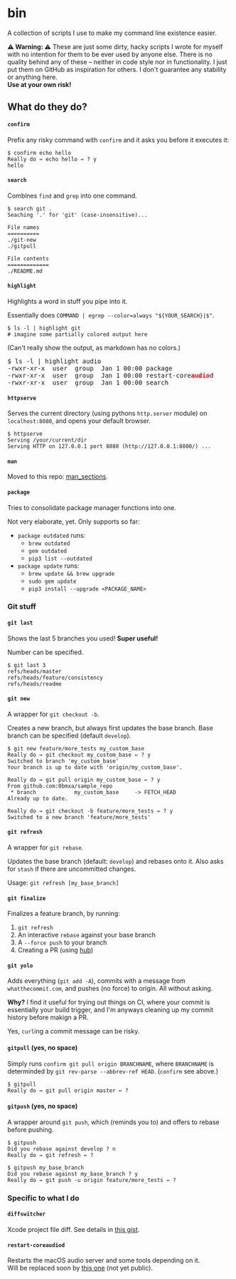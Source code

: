 # bin
A collection of scripts I use to make my command line existence easier.


**⚠️ Warning: ️⚠️**
These are just some dirty, hacky scripts I wrote for myself with no intention
for them to be ever used by anyone else. There is no quality behind any of these
– neither in code style nor in functionality. I just put them on GitHub as
inspiration for others. I don't guarantee any stability or anything here.  
**Use at your own risk!**



## What do they do?

#### `confirm`
Prefix any risky command with `confirm` and it asks you before it executes it:
```shell
$ confirm echo hello
Really do ⇛ echo hello ⇚ ? y
hello
```

#### `search`
Combines `find` and `grep` into one command.

```shell
$ search git .
Seaching '.' for 'git' (case-insensitive)...

File names
==========
./git-new   
./gitpull

File contents
=============
./README.md
```

#### `highlight`
Highlights a word in stuff you pipe into it.

Essentially does `COMMAND | egrep --color=always "${YOUR_SEARCH}|$"`.

```shell
$ ls -l | highlight git
# imagine some partially colored output here
```
(Can't really show the output, as markdown has no colors.)

<div class="highlight highlight-source-shell"><pre>
$ ls -l <span class="pl-k">|</span> highlight audio
-rwxr-xr-x  user  group  Jan 1 00:00 package
-rwxr-xr-x  user  group  Jan 1 00:00 restart-core<strong style="color:red">audio</strong>d
-rwxr-xr-x  user  group  Jan 1 00:00 search
</pre></div>


#### `httpserve`
Serves the current directory (using pythons `http.server` module)
on `localhost:8080`, and opens your default browser.

```shell
$ httpserve 
Serving /your/current/dir
Serving HTTP on 127.0.0.1 port 8080 (http://127.0.0.1:8080/) ...
```

#### `man`
Moved to this repo: [man_sections](https://github.com/0bmxa/man_sections).


#### `package`
Tries to consolidate package manager functions into one.

Not very elaborate, yet. Only supports so far:
- `package outdated` runs:
    - `brew outdated`
    - `gem outdated`
    - `pip3 list --outdated`
- `package update` runs:
    - `brew update && brew upgrade`
    - `sudo gem update`
    - `pip3 install --upgrade <PACKAGE_NAME>`



### Git stuff

#### `git last`
Shows the last 5 branches you used! **Super useful!**

Number can be specified.

```shell
$ git last 3
refs/heads/master
refs/heads/feature/consistency
refs/heads/readme
```


#### `git new`
A wrapper for `git checkout -b`.

Creates a new branch, but always first updates the base branch.
Base branch can be specified (default `develop`).

```shell
$ git new feature/more_tests my_custom_base
Really do ⇛ git checkout my_custom_base ⇚ ? y
Switched to branch 'my_custom_base'
Your branch is up to date with 'origin/my_custom_base'.

Really do ⇛ git pull origin my_custom_base ⇚ ? y
From github.com:0bmxa/sample_repo
 * branch            my_custom_base     -> FETCH_HEAD
Already up to date.

Really do ⇛ git checkout -b feature/more_tests ⇚ ? y
Switched to a new branch 'feature/more_tests'
```


#### `git refresh`
A wrapper for `git rebase`.

Updates the base branch (default: `develop`) and rebases onto it. Also asks for
`stash` if there are uncommitted changes.

Usage: `git refresh [my_base_branch]`


#### `git finalize`
Finalizes a feature branch, by running:

1. `git refresh`
2. An interactive `rebase` against your base branch
3. A `--force push` to your branch
4. Creating a PR (using [hub](https://github.com/github/hub))


#### `git yolo`

Adds everything (`git add -A`), commits with a message from `whatthecommit.com`,
and pushes (no force) to origin. All without asking.

**Why?** I find it useful for trying out things on CI, where your commit is
essentially your build trigger, and I'm anyways cleaning up my commit history
before makign a PR.

Yes, `curl`ing a commit message can be risky.


#### `gitpull` (yes, no space)
Simply runs `confirm git pull origin BRANCHNAME`,
where `BRANCHNAME` is determinded by `git rev-parse --abbrev-ref HEAD`.
(`confirm` see above.)

```shell
$ gitpull
Really do ⇛ git pull origin master ⇚ ?
```


#### `gitpush` (yes, no space)
A wrapper around `git push`, which (reminds you to) and offers to rebase before
pushing.

```shell
$ gitpush
Did you rebase against develop ? n
Really do ⇛ git refresh ⇚ ?
```
```shell
$ gitpush my_base_branch
Did you rebase against my_base_branch ? y
Really do ⇛ git push -u origin feature/more_tests ⇚ ?
```



### Specific to what I do

#### `diffswitcher`
Xcode project file diff. See details in [this gist](https://gist.github.com/0bmxa/6ea1e545bce373af1bfa4230009940c4).

#### `restart-coreaudiod`
Restarts the macOS audio server and some tools depending on it.  
Will be replaced soon by [this one](https://github.com/0bmxa/Pancake/blob/master/Scripts/restart-coreaudiod.sh)
(not yet public).

